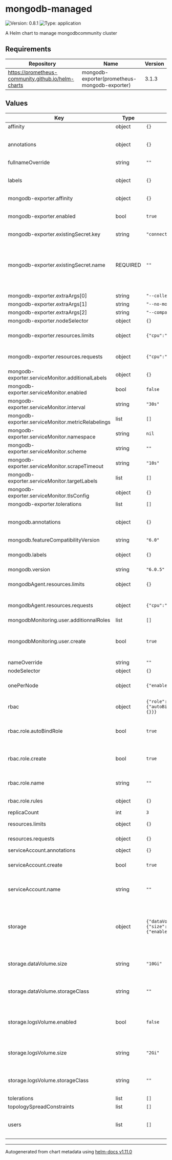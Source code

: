 # mongodb-managed

![Version: 0.8.1](https://img.shields.io/badge/Version-0.8.1-informational?style=flat-square) ![Type: application](https://img.shields.io/badge/Type-application-informational?style=flat-square)

A Helm chart to manage mongodbcommunity cluster

## Requirements

| Repository | Name | Version |
|------------|------|---------|
| https://prometheus-community.github.io/helm-charts | mongodb-exporter(prometheus-mongodb-exporter) | 3.1.3 |

## Values

| Key | Type | Default | Description |
|-----|------|---------|-------------|
| affinity | object | `{}` |  |
| annotations | object | `{}` | Additionnal annotations to add to the metadata of mongodb statefulset |
| fullnameOverride | string | `""` |  |
| labels | object | `{}` | Additionnal labels to add to the metadata of mongodb statefulset |
| mongodb-exporter.affinity | object | `{}` |  |
| mongodb-exporter.enabled | bool | `true` | If enabled, proper value should be set to connect exporter to mongodb |
| mongodb-exporter.existingSecret.key | string | `"connectionString.standardSrv"` |  |
| mongodb-exporter.existingSecret.name | REQUIRED | `""` | If using external secret, name format is "$fullnameOverride-admin-monitoring", or check output during release install/upgrades |
| mongodb-exporter.extraArgs[0] | string | `"--collect-all"` |  |
| mongodb-exporter.extraArgs[1] | string | `"--no-mongodb.direct-connect"` |  |
| mongodb-exporter.extraArgs[2] | string | `"--compatible-mode"` |  |
| mongodb-exporter.nodeSelector | object | `{}` |  |
| mongodb-exporter.resources.limits | object | `{"cpu":"100m","memory":"100M"}` | Define mongodb-exporter container limits. |
| mongodb-exporter.resources.requests | object | `{"cpu":"20m","memory":"50M"}` | Define mongodb-exporter container requests. |
| mongodb-exporter.serviceMonitor.additionalLabels | object | `{}` |  |
| mongodb-exporter.serviceMonitor.enabled | bool | `false` |  |
| mongodb-exporter.serviceMonitor.interval | string | `"30s"` |  |
| mongodb-exporter.serviceMonitor.metricRelabelings | list | `[]` |  |
| mongodb-exporter.serviceMonitor.namespace | string | `nil` |  |
| mongodb-exporter.serviceMonitor.scheme | string | `""` |  |
| mongodb-exporter.serviceMonitor.scrapeTimeout | string | `"10s"` |  |
| mongodb-exporter.serviceMonitor.targetLabels | list | `[]` |  |
| mongodb-exporter.serviceMonitor.tlsConfig | object | `{}` |  |
| mongodb-exporter.tolerations | list | `[]` |  |
| mongodb.annotations | object | `{}` | Additionnal annotations to add to the metadata of mongodb pods |
| mongodb.featureCompatibilityVersion | string | `"6.0"` |  |
| mongodb.labels | object | `{}` | Additionnal labels to add to the metadata of mongodb pods |
| mongodb.version | string | `"6.0.5"` |  |
| mongodbAgent.resources.limits | object | `{}` | Define limits for mongodb-agent from the operator. |
| mongodbAgent.resources.requests | object | `{"cpu":"50m","memory":"50M"}` | Define requests for mongodb-agent from the operator. |
| mongodbMonitoring.user.additionnalRoles | list | `[]` |  |
| mongodbMonitoring.user.create | bool | `true` | Create a dedicated mongodb user with monitoring roles to be used by mongodb-exporter |
| nameOverride | string | `""` |  |
| nodeSelector | object | `{}` |  |
| onePerNode | object | `{"enabled":true}` | Enforce that there is only one pod per node. |
| rbac | object | `{"role":{"autoBindRole":true,"create":true,"name":"","rules":{}}}` | Create Role and bind it to the service account |
| rbac.role.autoBindRole | bool | `true` | Bind role to service account created/named in chart values |
| rbac.role.create | bool | `true` | Specifies whether a role should be created, also require to set rules. |
| rbac.role.name | string | `""` | Name of k8s role to create or to use if not created by chart |
| rbac.role.rules | object | `{}` | Used to replace default chart rules |
| replicaCount | int | `3` |  |
| resources.limits | object | `{}` | Define mongodb container limits. |
| resources.requests | object | `{}` | Define mongodb container requests. |
| serviceAccount.annotations | object | `{}` |  |
| serviceAccount.create | bool | `true` | Specifiy whether a service account should be created |
| serviceAccount.name | string | `""` | Name of k8s serviceAccount to create or to use if not created by chart |
| storage | object | `{"dataVolume":{"size":"10Gi","storageClass":""},"logsVolume":{"enabled":false,"size":"2Gi","storageClass":""}}` | VolumeClaimTemplate can't be edited on a statefulset, those values only permit instance configuration at creation |
| storage.dataVolume.size | string | `"10Gi"` | Can only be set on creation, later edit should be made on the pvc directly |
| storage.dataVolume.storageClass | string | `""` | Can only be set on creation, later edit require pvc/data migration |
| storage.logsVolume.enabled | bool | `false` | Can be disabled on new mongodb instances creation, since the default logs output became stdout |
| storage.logsVolume.size | string | `"2Gi"` | Can only be set on creation, later edit should be made on the pvc directly |
| storage.logsVolume.storageClass | string | `""` | Can only be set on creation, later edit require pvc/data migration |
| tolerations | list | `[]` |  |
| topologySpreadConstraints | list | `[]` |  |
| users | list | `[]` | Define the list of mongo users, their roles and attributed db |

----------------------------------------------
Autogenerated from chart metadata using [helm-docs v1.11.0](https://github.com/norwoodj/helm-docs/releases/v1.11.0)
